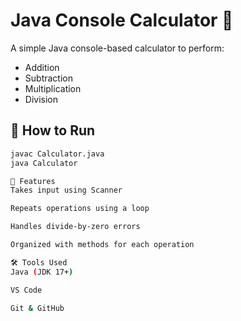 # Java Console Calculator 🧮

A simple Java console-based calculator to perform:

- Addition
- Subtraction
- Multiplication
- Division

## 🚀 How to Run

```bash
javac Calculator.java
java Calculator

📌 Features
Takes input using Scanner

Repeats operations using a loop

Handles divide-by-zero errors

Organized with methods for each operation

🛠 Tools Used
Java (JDK 17+)

VS Code

Git & GitHub
